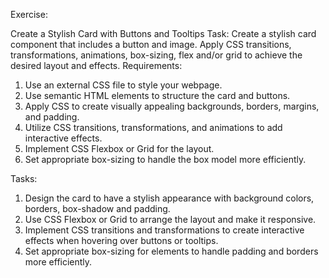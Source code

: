 Exercise:

Create a Stylish Card with Buttons and Tooltips
Task: Create a stylish card component that includes a button and image. Apply CSS
transitions, transformations, animations, box-sizing, flex and/or grid to achieve the
desired layout and effects.
Requirements:

1. Use an external CSS file to style your webpage.
2. Use semantic HTML elements to structure the card and buttons.
3. Apply CSS to create visually appealing backgrounds, borders, margins, and
   padding.
4. Utilize CSS transitions, transformations, and animations to add interactive effects.
5. Implement CSS Flexbox or Grid for the layout.
6. Set appropriate box-sizing to handle the box model more efficiently.

Tasks:

1. Design the card to have a stylish appearance with background colors, borders,
   box-shadow and padding.
2. Use CSS Flexbox or Grid to arrange the layout and make it responsive.
3. Implement CSS transitions and transformations to create interactive effects when
   hovering over buttons or tooltips.
4. Set appropriate box-sizing for elements to handle padding and borders more
   efficiently.
